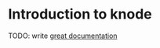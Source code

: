 # Introduction to knode

TODO: write [great documentation](http://jacobian.org/writing/what-to-write/)
